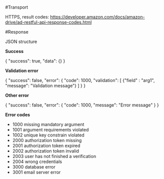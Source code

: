 #Transport

HTTPS, result codes: https://developer.amazon.com/docs/amazon-drive/ad-restful-api-response-codes.html

#Response 

JSON structure

**Success**

{
 "success": true,
 "data": {}
}

**Validation error**

{
 "success": false,
 "error": {
    "code": 1000,
    "validation": [
        {"field" : "arg1", "message": "Validation message"}
    ]
 }
}

**Other error**

{
 "success": false,
 "error": {
    "code": 1000,
    "message": "Error message"
 }
}

**Error codes**

* 1000 missing mandatory argument
* 1001 argument requirements violated
* 1002 unique key constrain violated
* 2000 authorization token missing
* 2001 authorization token expired
* 2002 authorization token invalid
* 2003 user has not finished a verification
* 2004 wrong credentials
* 3000 database error
* 3001 email server error
